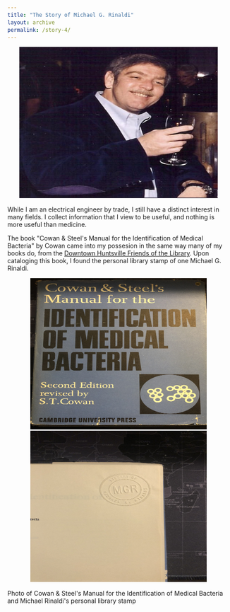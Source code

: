 ```yaml
---
title: "The Story of Michael G. Rinaldi"
layout: archive
permalink: /story-4/
---
```

<p align="center">
    <img width="450" height="342" src='/images/Rinaldi_new.jpg'>
</p>
While I am an electrical engineer by trade, I still have a distinct interest in many fields. I collect information that I view to be useful, and nothing is more useful than medicine.

The book "Cowan & Steel's Manual for the Identification of Medical Bacteria" by Cowan came into my possesion in the same way many of my books do, from the [Downtown Huntsville Friends of the Library](https://hmcpl.org/FOL/downtown). Upon cataloging this book, I found the personal library stamp of one Michael G. Rinaldi.

<p align="center">
    <img width="400" height="342" src='/images/CowanBook.jpg'>
    <img width="400" height="342" src='/images/rinaldistamp.jpg'>
</p>
Photo of Cowan & Steel's Manual for the Identification of Medical Bacteria and Michael Rinaldi's personal library stamp

